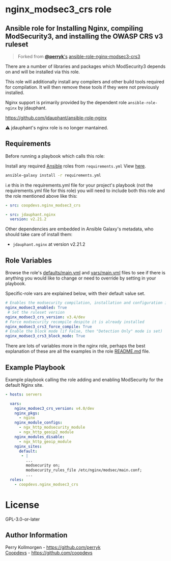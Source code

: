 # nginx_modsec3_crs role
## Ansible role for Installing Nginx, compiling ModSecurity3, and installing the OWASP CRS v3 ruleset 

> Forked from [**@perryk**'s](https://github.com/perryk) [ansible-role-nginx-modsec3-crs3](https://github.com/perryk/ansible-role-nginx-modsec3-crs3)

There are a number of libraries and packages which ModSecurity3 depends on and will be installed via this role.

This role will additionally install any compilers and other build tools required for compilation. It will then remove these tools if they were not previously installed. 

Nginx support is primarily provided by the dependent role `ansible-role-nginx` by jdauphant.

https://github.com/jdauphant/ansible-role-nginx

:warning:  jdauphant's nginx role is no longer mantained.

## Requirements

Before running a playbook which calls this role:

Install any required [Ansible](https://www.ansible.com) roles from `requirements.yml` View [here](requirements.yml).

```bash
ansible-galaxy install -r requirements.yml
```
i.e this in the requirements.yml file for your project's playbook (not the requirements.yml file for this role) you will need to include both this role and the role mentioned above like this:

```yml
- src: coopdevs.nginx_modsec3_crs

- src: jdauphant.nginx
  version: v2.21.2
```

Other dependencies are embedded in Ansible Galaxy's metadata, who should take care of install them: 
- `jdauphant.nginx` at version v2.21.2

## Role Variables

Browse the role's [defaults/main.yml](defaults/main.yml) and [vars/main.yml](vars/main.yml) files to see if there is anything you would like to change or need to override by setting in your playbook.

Specific-role vars are explained below, with their default value set.

```yaml
# Enables the modsecurity compilation, installation and configuration if it is not installed
nginx_modsec3_enabled: True
 # Set the ruleset version
nginx_modsec3_crs_version: v3.4/dev
# Force modsecurity recompile despite it is already installed
nginx_modsec3_crs3_force_compile: True
# Enable the block mode (if False, then "Detection Only" mode is set)
nginx_modsec3_crs3_block_mode: True
```

There are lots of variables more in the nginx role, perhaps the best explanation of these are all the examples in the role [README.md](https://github.com/jdauphant/ansible-role-nginx/blob/master/README.md) file.


## Example Playbook

Example playbook calling the role adding and enabling ModSecurity for the default Nginx site.

```yaml
- hosts: servers

  vars:
    nginx_modsec3_crs_version: v4.0/dev
    nginx_pkgs:
      - nginx
    nginx_module_configs:
      - ngx_http_modsecurity_module
      - ngx_http_geoip2_module
    nginx_modules_disable:
      - ngx_http_geoip_module
    nginx_sites:
      default:
       - |
         ...
         modsecurity on;
         modsecurity_rules_file /etc/nginx/modsec/main.conf;
         ...
  roles:
    - coopdevs.nginx_modsec3_crs
```

# License

GPL-3.0-or-later

## Author Information

Perry Kollmorgen - https://github.com/perryk  
[Coopdevs](https://coopdevs.org) - https://github.com/coopdevs

